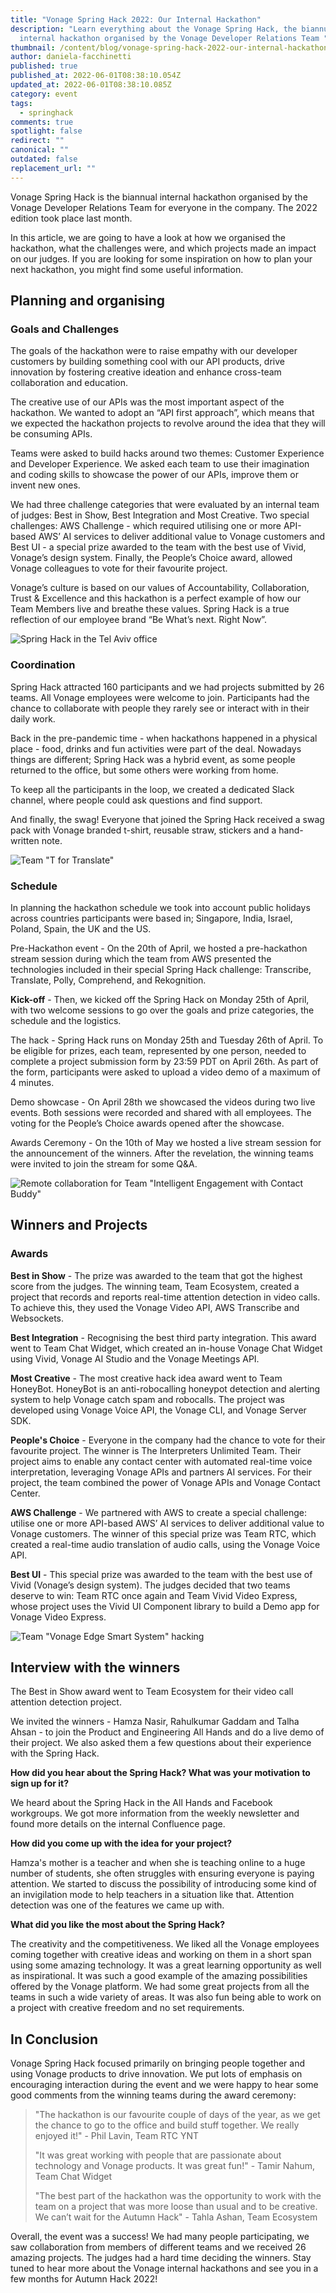 ```yaml
---
title: "Vonage Spring Hack 2022: Our Internal Hackathon"
description: "Learn everything about the Vonage Spring Hack, the biannual
  internal hackathon organised by the Vonage Developer Relations Team "
thumbnail: /content/blog/vonage-spring-hack-2022-our-internal-hackathon/spring-hack.png
author: daniela-facchinetti
published: true
published_at: 2022-06-01T08:38:10.054Z
updated_at: 2022-06-01T08:38:10.085Z
category: event
tags:
  - springhack
comments: true
spotlight: false
redirect: ""
canonical: ""
outdated: false
replacement_url: ""
---
```

Vonage Spring Hack is the biannual internal hackathon organised by the Vonage Developer Relations Team for everyone in the company. The 2022 edition took place last month.

In this article, we are going to have a look at how we organised the hackathon, what the challenges were, and which projects made an impact on our judges. If you are looking for some inspiration on how to plan your next hackathon, you might find some useful information.

## Planning and organising

### Goals and Challenges

The goals of the hackathon were to raise empathy with our developer customers by building something cool with our API products, drive innovation by fostering creative ideation and enhance cross-team collaboration and education.

The creative use of our APIs was the most important aspect of the hackathon. We wanted to adopt an “API first approach”, which means that we expected the hackathon projects to revolve around the idea that they will be consuming APIs. 

Teams were asked to build hacks around two themes: Customer Experience and Developer Experience. We asked each team to use their imagination and coding skills to showcase the power of our APIs, improve them or invent new ones.

We had three challenge categories that were evaluated by an internal team of judges: Best in Show, Best Integration and Most Creative. Two special challenges: AWS Challenge - which required utilising one or more API-based AWS’ AI services to deliver additional value to Vonage customers and Best UI - a special prize awarded to the team with the best use of Vivid, Vonage’s design system. Finally, the People’s Choice award,  allowed Vonage colleagues to vote for their favourite project.

Vonage’s culture is based on our values of Accountability, Collaboration, Trust & Excellence and this hackathon is a perfect example of how our Team Members live and breathe these values. Spring Hack is a true reflection of our employee brand “Be What’s next. Right Now”.

![Spring Hack in the Tel Aviv office](/content/blog/vonage-spring-hack-2022-our-internal-hackathon/spring-hack_4.jpg "Spring Hack in the Tel Aviv office")

### Coordination

Spring Hack attracted 160 participants and we had projects submitted by 26 teams. All Vonage employees were welcome to join. Participants had the chance to collaborate with people they rarely see or interact with in their daily work. 

Back in the pre-pandemic time - when hackathons happened in a physical place - food, drinks and fun activities were part of the deal. Nowadays things are different; Spring Hack was a hybrid event, as some people returned to the office, but some others were working from home. 

To keep all the participants in the loop, we created a dedicated Slack channel, where people could ask questions and find support. 

And finally, the swag! Everyone that joined the Spring Hack received a swag pack with Vonage branded t-shirt, reusable straw, stickers and a hand-written note.

![Team "T for Translate"](/content/blog/vonage-spring-hack-2022-our-internal-hackathon/spring-hack_1.jpg "Team \"T for Translate\"")

### Schedule

In planning the hackathon schedule we took into account public holidays across countries participants were based in; Singapore, India, Israel, Poland, Spain, the UK and the US.

Pre-Hackathon event - On the 20th of April, we hosted a pre-hackathon stream session during which the team from AWS presented the technologies included in their special Spring Hack challenge: Transcribe, Translate, Polly, Comprehend, and Rekognition.

**Kick-off** - Then, we kicked off the Spring Hack on Monday 25th of April, with two welcome sessions to go over the goals and prize categories, the schedule and the logistics.

The hack - Spring Hack runs on Monday 25th and Tuesday 26th of April. To be eligible for prizes, each team, represented by one person, needed to complete a project submission form by 23:59 PDT on April 26th. As part of the form, participants were asked to upload a video demo of a maximum of 4 minutes. 

Demo showcase - On April 28th we showcased the videos during two live events. Both sessions were recorded and shared with all employees. The voting for the People’s Choice awards opened after the showcase.

Awards Ceremony - On the 10th of May we hosted a live stream session for the announcement of the winners. After the revelation, the winning teams were invited to join the stream for some Q&A. 

![Remote collaboration for Team "Intelligent Engagement with Contact Buddy"](/content/blog/vonage-spring-hack-2022-our-internal-hackathon/spring-hack_3.jpg "Remote collaboration for Team \"Intelligent Engagement with Contact Buddy\"")

## Winners and Projects

### Awards

**Best in Show** - The prize was awarded to the team that got the highest score from the judges. The winning team, Team Ecosystem, created a project that records and reports real-time attention detection in video calls. To achieve this, they used the Vonage Video API, AWS Transcribe and Websockets.

**Best Integration** - Recognising the best third party integration. This award went to Team Chat Widget, which created an in-house Vonage Chat Widget using Vivid, Vonage AI Studio and the Vonage Meetings API.

**Most Creative** - The most creative hack idea award went to Team HoneyBot. HoneyBot is an anti-robocalling honeypot detection and alerting system to help Vonage catch spam and robocalls. The project was developed using Vonage Voice API, the Vonage CLI, and Vonage Server SDK.

**People's Choice** - Everyone in the company had the chance to vote for their favourite project. The winner is The Interpreters Unlimited Team. Their project aims to enable any contact center with automated real-time voice interpretation, leveraging Vonage APIs and partners AI services. For their project, the team combined the power of Vonage APIs and Vonage Contact Center. 

**AWS Challenge** - We partnered with AWS to create a special challenge: utilise one or more API-based AWS’ AI services to deliver additional value to Vonage customers. The winner of this special prize was Team RTC, which created a real-time audio translation of audio calls, using the Vonage Voice API. 

**Best UI**  - This special prize was awarded to the team with the best use of Vivid (Vonage’s design system). The judges decided that two teams deserve to win: Team RTC once again and Team Vivid Video Express, whose project uses the Vivid UI Component library to build a Demo app for Vonage Video Express.

![Team "Vonage Edge Smart System" hacking](/content/blog/vonage-spring-hack-2022-our-internal-hackathon/spring-hack_2.jpg "Team \"Vonage Edge Smart System\" hacking")

## Interview with the winners

The Best in Show award went to Team Ecosystem for their video call attention detection project.

We invited the winners - Hamza Nasir, Rahulkumar Gaddam and Talha Ahsan - to join the Product and Engineering All Hands and do a live demo of their project. We also asked them a few questions about their experience with the Spring Hack.

**How did you hear about the Spring Hack? What was your motivation to sign up for it?**

We heard about the Spring Hack in the All Hands and Facebook workgroups. We got more information from the weekly newsletter and found more details on the internal Confluence page.

**How did you come up with the idea for your project?**

Hamza's mother is a teacher and when she is teaching online to a huge number of students, she often struggles with ensuring everyone is paying attention. We started to discuss the possibility of introducing some kind of an invigilation mode to help teachers in a situation like that. Attention detection was one of the features we came up with.

**What did you like the most about the Spring Hack?**

The creativity and the competitiveness. We liked all the Vonage employees coming together with creative ideas and working on them in a short span using some amazing technology. It was a great learning opportunity as well as inspirational. It was such a good example of the amazing possibilities offered by the Vonage platform. We had some great projects from all the teams in such a wide variety of areas. It was also fun being able to work on a project with creative freedom and no set requirements.

## In Conclusion

Vonage Spring Hack focused primarily on bringing people together and using Vonage products to drive innovation. We put lots of emphasis on encouraging interaction during the event and we were happy to hear some good comments from the winning teams during the award ceremony:

> "The hackathon is our favourite couple of days of the year, as we get the chance to go to the office and build stuff together. We really enjoyed it!" -  Phil Lavin, Team RTC YNT 
>
> "It was great working with people that are passionate about technology and Vonage products. It was great fun!" -  Tamir Nahum, Team Chat Widget
>
> "The best part of the hackathon was the opportunity to work with the team on a project that was more loose than usual and to be creative. We can’t wait for the Autumn Hack" - Tahla Ashan, Team Ecosystem

Overall, the event was a success! We had many people participating, we saw collaboration from members of different teams and we received 26 amazing projects. The judges had a hard time deciding the winners. Stay tuned to hear more about the Vonage internal hackathons and see you in a few months for Autumn Hack 2022!